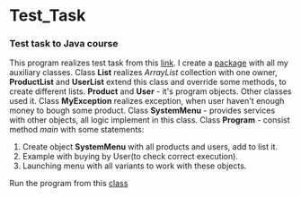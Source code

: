 # Test_Task #
### Test task to Java course
This program realizes test task from this [link][1].
I create a [package][2] with all my auxiliary classes.
Class __List__ realizes _ArrayList_ collection 
with one owner, __ProductList__ and __UserList__ 
extend this class and override some methods,
to create different lists. __Product__ and
__User__ - it's program objects. Other classes 
used it.
Class __MyException__ realizes exception, 
when user haven't enough money to bough some 
product. 
Class __SystemMenu__ - provides services with other
objects, all logic implement in this class.
Class __Program__ - consist method _main_ with some
statements:
1. Create object __SystemMenu__ with all
products and users, add to list it.
2. Example with buying by User(to check 
correct execution).
3. Launching menu with all variants to 
work with these objects.

Run the program from this [class][3]

[1]: https://docs.google.com/document/d/1xqtEUk1s0R408-3cGjJC5fHUq-vYXHyqWAjSfOCEIvY/edit?usp=sharing
[2]: https://github.com/Gamemod13/Test_Task/blob/7cf790c15b091bb2d125d85f3919149ad8cbd440/src/main/java/product/user
[3]: https://github.com/Gamemod13/Test_Task/blob/bcdb28df2d5a9e6a337fe0952206f2e6f426adbf/src/main/java/Program.java
